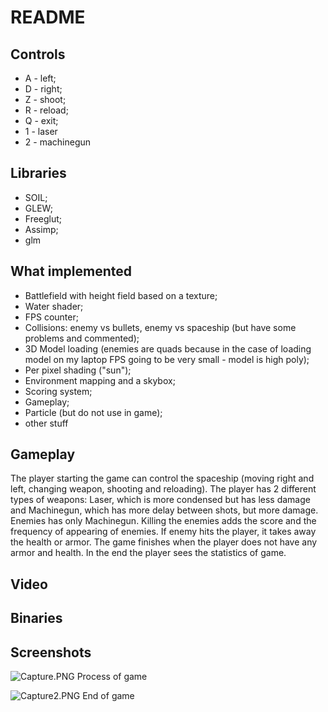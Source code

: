 # README #

## Controls ##

* A - left;
* D - right;
* Z - shoot;
* R - reload;
* Q - exit;
* 1 - laser
* 2 - machinegun

## Libraries ##

* SOIL;
* GLEW;
* Freeglut;
* Assimp;
* glm 


## What implemented ##
* Battlefield with height field based on a texture;
* Water shader;
* FPS counter;
* Collisions: enemy vs bullets, enemy vs spaceship (but have some problems and commented);
* 3D Model loading (enemies are quads because in the case of loading model on my laptop FPS going to be very small - model is high poly);
* Per pixel shading ("sun");
* Environment mapping and a skybox;
* Scoring system;
* Gameplay;
* Particle (but do not use in game);
* other stuff


## Gameplay ##
The player starting the game can control the spaceship (moving right and left, changing weapon, shooting and reloading). The player has 2 different types of weapons: Laser, which is more condensed but has less damage and Machinegun, which has more delay between shots, but more damage. Enemies has only Machinegun. Killing the enemies adds the score and the frequency of appearing of enemies. If enemy hits the player, it takes away the health or armor. The game finishes when the player does not have any armor and health. In the end the player sees the statistics of game.

## Video ##


## Binaries ##

## Screenshots ##
![Capture.PNG](https://bitbucket.org/repo/MrgdBdr/images/3850406829-Capture.PNG)
Process of game


![Capture2.PNG](https://bitbucket.org/repo/MrgdBdr/images/841858776-Capture2.PNG)
End of game